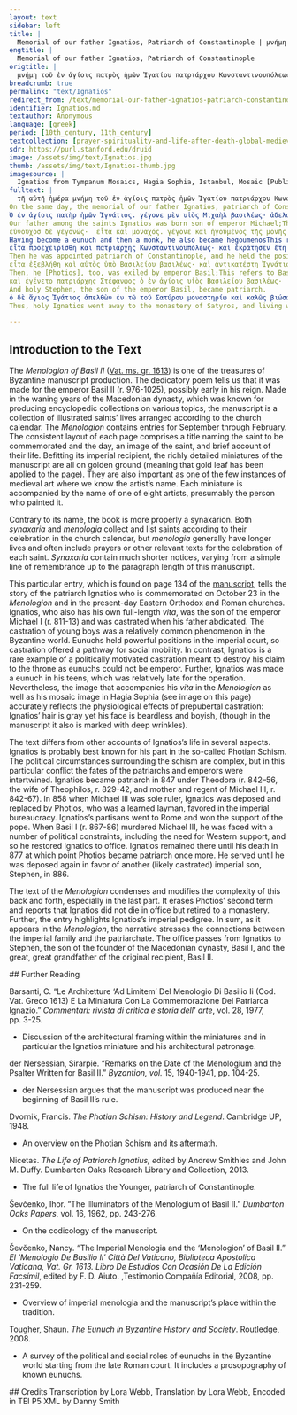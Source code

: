 ```yaml
---
layout: text
sidebar: left
title: |
  Memorial of our father Ignatios, Patriarch of Constantinople | μνήμη τοῦ ἐν ἁγίοις πατρὸς ἡμῶν Ἰγατίου πατριάρχου Κωνσταντινουπόλεως
engtitle: |
  Memorial of our father Ignatios, Patriarch of Constantinople
origtitle: |
  μνήμη τοῦ ἐν ἁγίοις πατρὸς ἡμῶν Ἰγατίου πατριάρχου Κωνσταντινουπόλεως
breadcrumb: true
permalink: "text/Ignatios"
redirect_from: /text/memorial-our-father-ignatios-patriarch-constantinople
identifier: Ignatios.md
textauthor: Anonymous
language: [greek]
period: [10th_century, 11th_century]
textcollection: [prayer-spirituality-and-life-after-death-global-medieval-perspectives]
sdr: https://purl.stanford.edu/druid 
image: /assets/img/text/Ignatios.jpg
thumb: /assets/img/text/Ignatios-thumb.jpg
imagesource: |
  Ignatios from Tympanum Mosaics, Hagia Sophia, Istanbul, Mosaic [Public Domain]
fulltext: |
  τῆ αὐτῆ ἡμέρα μνήμη τοῦ ἐν ἁγίοις πατρὸς ἡμῶν Ἰγατίου πατριάρχου Κωνσταντινουπόλεως·
On the same day, the memorial of our father Ignatios, patriarch of Constantinople.The manuscript lists consecutively all saints commemorated on the same day. Ignatios’ feast day is October 23.
Ὁ ἐν ἀγίοις πατὴρ ἡμῶν Ἰγνάτιος. γέγονε μὲν υἱὸς Μιχαὴλ βασιλέως· ἀδελφὸς δὲ Θεοφίλου καὶ ἔγγωνMinge transcribes ἒκγονος, grandson; "Menologium Basilianum, ex editione cardinalis Albani, pars I," in Leontos Diakonou Historia, edited by Jacques Paul Migne, Patrologiæ cursus completus, Series Græca (Turnhout: Typographi Brepols Editores Pontificii), ch 138, pg. 123-124.Νικηφόρου τῶν βασιλέων·
Our father among the saints Ignatios was born son of emperor Michael;This refers to Michael I Rangabe (r. 811-13) and [was] brother of emperor TheophilosProbably Theophylact, eldest son of Michael I Rangabe.and grandson of emperor Nikephoros.Nikephoros I (r. 802-11)
εὐνοῦχοσ δὲ γεγονώς·  εἶτα καὶ μοναχός. γέγονε καὶ ἡγούμενος τῆς μονῆς τοῦ Ἀρχαγγέλου τοῦ τότε μὲν ἐπιλεγομένου Ἀνατέλλοντος· νῦν δὲ Σατύρου·
Having become a eunuch and then a monk, he also became hegoumenosThis refers to the abbot; head of the monasteryof the monastery of the Archangel, the one at that time called Anatellon (The Rising),This refers to Michael the Archangelnow, [the monastery] of Satyros.Just outside of Constantinople; See Barsanti and Alessandra Ricci, "The road from Baghdad to Byzantium and the case of the Bryas palace in Istanbul," in Byzantium in the Ninth Century: Dead or Alive?: Papers from the Thirtieth Spring Symposium of Byzantine Studies, Birmingham, March 1996, ed. Leslie Brubaker (Aldershot and Bookfield: Ashgate, 1998).
εἶτα προεχειρίσθη και πατριάρχης Κωνσταντινουπόλεως· καὶ ἐκράτησεν ἔτη ἔνδεκα μῆνας πέντε· καὶ μετὰ ταῦτα ἐξεβλήθη ὑπὸ Μιχαὴλ βασιλέως·Barsanti transcribes this as βασι λεώς; C. Barsanti, "Le architetture ‘ad limitem’ del Menologio di Basilio II (Cod. Vat. Greco 1613) e la miniatura con la commemorazione del Patriarca Ignazio," Commentari: rivista di critica e storia dell' arte 28(1977): n. 67.ἀντ᾽ἀυτοῦ πατριάρχην ποιήσαντος. Φώτιον γενόμενον πρότερον μοναχόν·
Then he was appointed patriarch of Constantinople, and he held the position for eleven years and five months; and after these things he was expelled by emperor Michael;This refers to Michael III (r. 842-67)in his place he made Photios, having first become a monk, patriarch.This is not the typical narrative for Ignatios; see intro.
εἶτα ἐξεβλήθη καὶ αὐτὸς ὑπὸ Βασιλείου βασιλέως· καὶ ἀντικατέστη Ἰγνάτιος πάλιν· καὶ ἐπεσκόπησεν ἔτη ἔνδεκα· καὶ πάλιν ἐξεβλήθη.
Then, he [Photios], too, was exiled by emperor Basil;This refers to Basil I (r. 867-86)and Ignatios was brought back again and held the office for eleven years and was overthrown again.
καὶ ἐγένετο πατριάρχης Στέφανωος ὁ ἐν ἁγίοις υἱὸς Βασιλείου βασιλέως·
And holy Stephen, the son of the emperor Basil, became patriarch.
ὁ δὲ ἅγιος Ἰγάτιος ἀπελθὼν ἐν τῶ τοῦ Σατύρου μοναστηρίω καὶ καλῶς βιώσας ἐν εἰρήνη ἐτελειώθη:
Thus, holy Ignatios went away to the monastery of Satyros, and living well, rested in peace.

--- 
```

## Introduction to the Text 
<p>The <i>Menologion of Basil II </i>(<a href="https://digi.vatlib.it/view/MSS_Vat.gr.1613">Vat. ms. gr. 1613</a>) is one of the treasures of Byzantine manuscript production. The dedicatory poem tells us that it was made for the emperor Basil II (r. 976-1025), possibly early in his reign. Made in the waning years of the Macedonian dynasty, which was known for producing encyclopedic collections on various topics, the manuscript is a collection of illustrated saints’ lives arranged according to the church calendar. The <i>Menologion </i>contains entries for September through February. The consistent layout of each page comprises a title naming the saint to be commemorated and the day, an image of the saint, and brief account of their life. Befitting its imperial recipient, the richly detailed miniatures of the manuscript are all on golden ground (meaning that gold leaf has been applied to the page). They are also important as one of the few instances of medieval art where we know the artist’s name. Each miniature is accompanied by the name of one of eight artists, presumably the person who painted it.</p> <p>Contrary to its name, the book is more properly a synaxarion. Both <i>synaxaria</i> and <i>menologia</i> collect and list saints according to their celebration in the church calendar, but <i>menologia </i>generally have longer lives and often include prayers or other relevant texts for the celebration of each saint. <i>Synaxaria</i> contain much shorter notices, varying from a simple line of remembrance up to the paragraph length of this manuscript.</p> <p>This particular entry, which is found on page 134 of the <a href="https://digi.vatlib.it/view/MSS_Vat.gr.1613">manuscript</a>, tells the story of the patriarch Ignatios who is commemorated on October 23 in the <i>Menologion</i> and in the present-day Eastern Orthodox and Roman churches. Ignatios, who also has his own full-length <i>vita</i>, was the son of the emperor Michael I (r. 811-13) and was castrated when his father abdicated. The castration of young boys was a relatively common phenomenon in the Byzantine world. Eunuchs held powerful positions in the imperial court, so castration offered a pathway for social mobility. In contrast, Ignatios is a rare example of a politically motivated castration meant to destroy his claim to the throne as eunuchs could not be emperor. Further, Ignatios was made a eunuch in his teens, which was relatively late for the operation. Nevertheless, the image that accompanies his <i>vita</i> in the <i>Menologion </i>as well as his mosaic image in Hagia Sophia (see image on this page) accurately reflects the physiological effects of prepubertal castration: Ignatios’ hair is gray yet his face is beardless and boyish, (though in the manuscript it also is marked with deep wrinkles).</p> <p>The text differs from other accounts of Ignatios’s life in several aspects. Ignatios is probably best known for his part in the so-called Photian Schism. The political circumstances surrounding the schism are complex, but in this particular conflict the fates of the patriarchs and emperors were intertwined. Ignatios became patriarch in 847 under Theodora (r. 842–56, the wife of Theophilos, r. 829-42, and mother and regent of Michael III, r. 842-67). In 858 when Michael III was sole ruler, Ignatios was deposed and replaced by Photios, who was a learned layman, favored in the imperial bureaucracy. Ignatios’s partisans went to Rome and won the support of the pope. When Basil I (r. 867-86) murdered Michael III, he was faced with a number of political constraints, including the need for Western support, and so he restored Ignatios to office. Ignatios remained there until his death in 877 at which point Photios became patriarch once more. He served until he was deposed again in favor of another (likely castrated) imperial son, Stephen, in 886.</p> <p>The text of the <i>Menologion</i> condenses and modifies the complexity of this back and forth, especially in the last part. It erases Photios’ second term and reports that Ignatios did not die in office but retired to a monastery. Further, the entry highlights Ignatios’s imperial pedigree. In sum, as it appears in the <i>Menologion</i>, the narrative stresses the connections between the imperial family and the patriarchate. The office passes from Ignatios to Stephen, the son of the founder of the Macedonian dynasty, Basil I, and the great, great grandfather of the original recipient, Basil II.</p>
## Further Reading 
<p>Barsanti, C. “Le Architetture ‘Ad Limitem’ Del Menologio Di Basilio Ii (Cod. Vat. Greco 1613) E La Miniatura Con La Commemorazione Del Patriarca Ignazio.” <i>Commentari: rivista di critica e storia dell' arte</i>, vol. 28, 1977, pp. 3-25.</p> <ul> <li>Discussion of the architectural framing within the miniatures and in particular the Ignatios miniature and his architectural patronage.</li> </ul> <p>der Nersessian, Sirarpie. “Remarks on the Date of the Menologium and the Psalter Written for Basil II.” <i>Byzantion, vol. </i>15, 1940-1941, pp. 104-25.</p> <ul> <li>der Nersessian argues that the manuscript was produced near the beginning of Basil II’s rule.</li> </ul> <p>Dvornik, Francis. <i>The Photian Schism: History and Legend</i>. Cambridge UP, 1948.</p> <ul> <li>An overview on the Photian Schism and its aftermath.</li> </ul> <p>Nicetas. <i>The Life of Patriarch Ignatius, e</i>dited by Andrew Smithies and John M. Duffy. Dumbarton Oaks Research Library and Collection, 2013.</p> <ul> <li>The full life of Ignatios the Younger, patriarch of Constantinople.</li> </ul> <p>Ševčenko, Ihor. “The Illuminators of the Menologium of Basil II.” <i>Dumbarton Oaks Papers</i>, vol. 16, 1962, pp. 243-276.</p> <ul> <li>On the codicology of the manuscript.</li> </ul> <p>Ševčenko, Nancy. “The Imperial Menologia and the ‘Menologion’ of Basil II.” <i>El ‘Menologio De Basilio Ii’ Città Del Vaticano, Biblioteca Apostolica Vaticana, Vat. Gr. 1613. Libro De Estudios Con Ocasión De La Edición Facsímil</i>, edited by F. D. Aiuto. ,Testimonio Compañía Editorial, 2008, pp. 231-259.</p> <ul> <li>Overview of imperial menologia and the manuscript’s place within the tradition.</li> </ul> <p>Tougher, Shaun. <i>The Eunuch in Byzantine History and Society</i>. Routledge, 2008.</p> <ul> <li>A survey of the political and social roles of eunuchs in the Byzantine world starting from the late Roman court. It includes a prosopography of known eunuchs.</li> </ul>
## Credits
Transcription by Lora Webb, Translation by Lora Webb, Encoded in TEI P5 XML by Danny Smith
